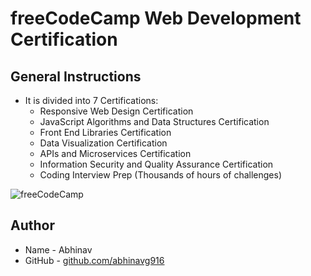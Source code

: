 # freeCodeCamp Web Development Certification
## General Instructions
* It is divided into 7 Certifications:
  * Responsive Web Design Certification
  * JavaScript Algorithms and Data Structures Certification
  * Front End Libraries Certification
  * Data Visualization Certification
  * APIs and Microservices Certification
  * Information Security and Quality Assurance Certification
  * Coding Interview Prep (Thousands of hours of challenges)

![freeCodeCamp](https://upload.wikimedia.org/wikipedia/commons/3/39/FreeCodeCamp_logo.png)

## Author
* Name - Abhinav
* GitHub - [github.com/abhinavg916](https://github.com/abhinavg916)
